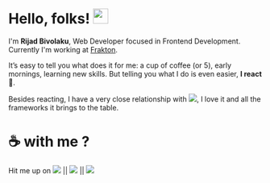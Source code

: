 # Hello, folks! <img src="https://raw.githubusercontent.com/MartinHeinz/MartinHeinz/master/wave.gif" width="30px">
I'm <b>Rijad Bivolaku</b>, Web Developer focused in Frontend Development. Currently I'm working at <a href="https://wwww.frakton.com">Frakton</a>.

It’s easy to tell you what does it for me: a cup of coffee (or 5), early mornings, learning new skills. But telling you what I do is even easier, <b>I react</b> :rocket:.

Besides reacting, I have a very close relationship with [![](https://img.shields.io/badge/JavaScript-323330?&logo=javascript&logoColor=F7DF1E)](https://developer.mozilla.org/en-US/docs/Web/JavaScript), I love it and all the frameworks it brings to the table.


 # :coffee: with me ?
 
 Hit me up on [![](https://img.shields.io/badge/Twitter-1DA1F2?logo=twitter&logoColor=white)](https://www.twitter.com/rijadbivolaku) || [![](https://img.shields.io/badge/LinkedIn-0077B5?&logo=linkedin&logoColor=white)](https://www.linkedin.com/in/rijad-bivolaku-b1b590156/) || [![](https://img.shields.io/badge/Facebook-1877F2?&logo=facebook&logoColor=white)](https://www.facebook.com/rijadbivolaku/)
